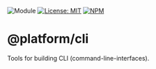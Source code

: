 ![Module](https://img.shields.io/badge/%40platform-cli-%23EA4E7E.svg)
[![License: MIT](https://img.shields.io/badge/license-MIT-blue.svg)](https://opensource.org/licenses/MIT)
[![NPM](https://img.shields.io/npm/v/@platform/cli.svg?colorB=blue&style=flat)](https://www.npmjs.com/package/@platform/cli)
# @platform/cli
Tools for building CLI (command-line-interfaces).
